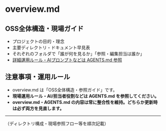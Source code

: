 # overview.md

## OSS全体構造・現場ガイド

- プロジェクトの目的・理念
- 主要ディレクトリ・ドキュメント早見表
- それぞれのフォルダで「誰が何を見るか」「参照・編集担当は誰か」
- [詳細運用ルール・AIプロンプトなどは AGENTS.md 参照](./AGENTS.md)

## 注意事項・運用ルール

- overview.md は「OSS全体構造・参照ガイド」です。
- **現場運用ルール・AI/担当者役割などは AGENTS.md を参照してください。**
- **overview.md・AGENTS.md の内容は常に整合性を維持。どちらか更新時は必ず両方を見直します。**

---
（ディレクトリ構成・現場参照フロー等を順次記載）
